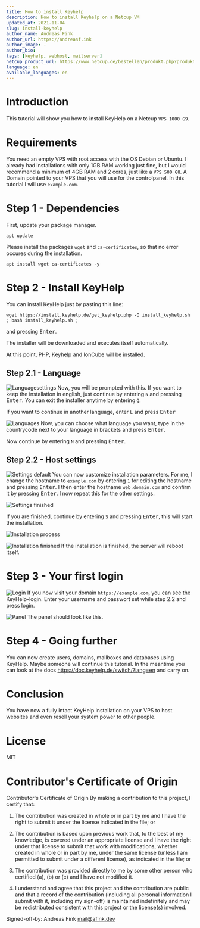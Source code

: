 ```yaml
---
title: How to install Keyhelp
description: How to install Keyhelp on a Netcup VM
updated_at: 2021-11-04
slug: install-keyhelp
author_name: Andreas Fink
author_url: https://andreasf.ink
author_image: -
author_bio: 
tags: [keyhelp, webhost, mailserver]
netcup_product_url: https://www.netcup.de/bestellen/produkt.php?produkt=2554
language: en
available_languages: en
---
```


# Introduction
This tutorial will show you how to install KeyHelp on a Netcup `VPS 1000 G9`.

# Requirements
You need an empty VPS with root access with the OS Debian or Ubuntu. I already had installations with only 1GB RAM working just fine, but I would recommend a minimum of 4GB RAM and 2 cores, just like a `VPS 500 G8`.
A Domain pointed to your VPS that you will use for the controlpanel. In this tutorial I will use `example.com`.

# Step 1 - Dependencies
First, update your package manager.

```
apt update
```

Please install the packages `wget` and `ca-certificates`, so that no error occures during the installation.

```
apt install wget ca-certificates -y
```

# Step 2 - Install KeyHelp
You can install KeyHelp just by pasting this line:
```
wget https://install.keyhelp.de/get_keyhelp.php -O install_keyhelp.sh ; bash install_keyhelp.sh ;
```
and pressing <kbd>Enter</kbd>.

The installer will be downloaded and executes itself automatically.

At this point, PHP, Keyhelp and IonCube will be installed.

## Step 2.1 - Language
![Languagesettings](./images/lang.png)
Now, you will be prompted with this. If you want to keep the installation in english, just continue by entering `N` and pressing <kbd>Enter</kbd>. You can exit the installer anytime by entering `Q`.

If you want to continue in another language, enter `L` and press <kbd>Enter</kbd>

![Languages](./images/languages.png)
Now, you can choose what language you want, type in the countrycode next to your language in brackets and press <kbd>Enter</kbd>.

Now continue by entering `N` and pressing <kbd>Enter</kbd>.

## Step 2.2 - Host settings
![Settings default](./images/settings_0.png)
You can now customize installation parameters. For me, I change the hostname to `example.com` by entering `1` for editing the hostname and pressing <kbd>Enter</kbd>. I then enter the hostname `web.domain.com` and confirm it by pressing <kbd>Enter</kbd>. I now repeat this for the other settings.

![Settings finished](./images/settings_1.png)

If you are finished, continue by entering `S` and pressing <kbd>Enter</kbd>, this will start the installation.

![Installation process](./images/install.png)

![Installation finished](./images/done.png)
If the installation is finished, the server will reboot itself.


# Step 3 - Your first login
![Login](./images/login.png)
If you now visit your domain `https://example.com`, you can see the KeyHelp-login. Enter your username and passwort set while step 2.2 and press login.


![Panel](./images/panel.png)
The panel should look like this.

# Step 4 - Going further
You can now create users, domains, mailboxes and databases using KeyHelp. Maybe someone will continue this tutorial. In the meantime you can look at the docs https://doc.keyhelp.de/switch/?lang=en and carry on.

# Conclusion
You have now a fully intact KeyHelp installation on your VPS to host websites and even resell your system power to other people.

# License
MIT

# Contributor's Certificate of Origin
Contributor's Certificate of Origin By making a contribution to this project, I certify that:

 1) The contribution was created in whole or in part by me and I have the right to submit it under the license indicated in the file; or

 2) The contribution is based upon previous work that, to the best of my knowledge, is covered under an appropriate license and I have the right under that license to submit that work with modifications, whether created in whole or in part by me, under the same license (unless I am permitted to submit under a different license), as indicated in the file; or

 3) The contribution was provided directly to me by some other person who certified (a), (b) or (c) and I have not modified it.

 4) I understand and agree that this project and the contribution are public and that a record of the contribution (including all personal information I submit with it, including my sign-off) is maintained indefinitely and may be redistributed consistent with this project or the license(s) involved.

Signed-off-by: Andreas Fink mail@afink.dev

